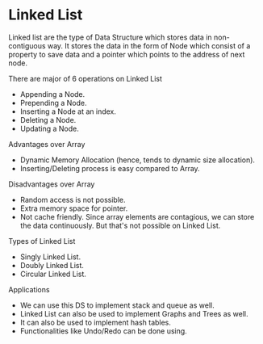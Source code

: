 # Linked List

Linked list are the type of Data Structure which stores data in non-contiguous way. It stores the data in the form of Node which consist of a property to save data and a pointer which points to the address of next node.

There are major of 6 operations on Linked List
- Appending a Node.
- Prepending a Node.
- Inserting a Node at an index.
- Deleting a Node.
- Updating a Node.

Advantages over Array
- Dynamic Memory Allocation (hence, tends to dynamic size allocation).
- Inserting/Deleting process is easy compared to Array.

Disadvantages over Array
- Random access is not possible.
- Extra memory space for pointer.
- Not cache friendly. Since array elements are contagious, we can store the data continuously. But that's not possible on Linked List.

Types of Linked List
- Singly Linked List.
- Doubly Linked List.
- Circular Linked List.

Applications
- We can use this DS to implement stack and queue as well.
- Linked List can also be used to implement Graphs and Trees as well.
- It can also be used to implement hash tables.
- Functionalities like Undo/Redo can be done using.
